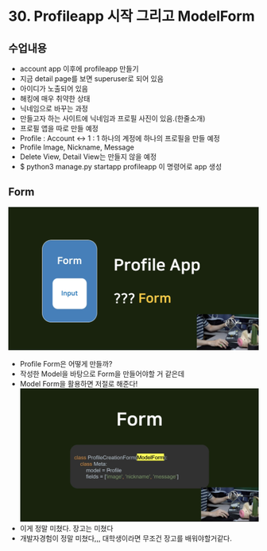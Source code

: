 # 30. Profileapp 시작 그리고 ModelForm

## 수업내용
- account app 이후에 profileapp 만들기
- 지금 detail page를 보면 superuser로 되어 있음
- 아이디가 노출되어 있음
- 해킹에 매우 취약한 상태
- 닉네임으로 바꾸는 과정
- 만들고자 하는 사이트에 닉네임과 프로필 사진이 있음.(한줄소개)
- 프로필 앱을 따로 만들 예정
- Profile : Account <-> 1 : 1 하나의 계정에 하나의 프로필을 만들 예정
- Profile Image, Nickname, Message
- Delete View, Detail View는 만들지 않을 예정
- $ python3 manage.py startapp profileapp 이 명령어로 app 생성

## Form
![](https://github.com/KangminNa/Django_Pinterest/blob/main/30/1.png?raw=true)
- Profile Form은 어떻게 만들까?
- 작성한 Model을 바탕으로 Form을 만들어야할 거 같은데
- Model Form을 활용하면 저절로 해준다!
![](https://github.com/KangminNa/Django_Pinterest/blob/main/30/2.png?raw=true)
- 이게 정말 미쳤다. 장고는 미쳤다
- 개발자경험이 정말 미쳤다,,, 대학생이라면 무조건 장고를 배워야할거같다.

